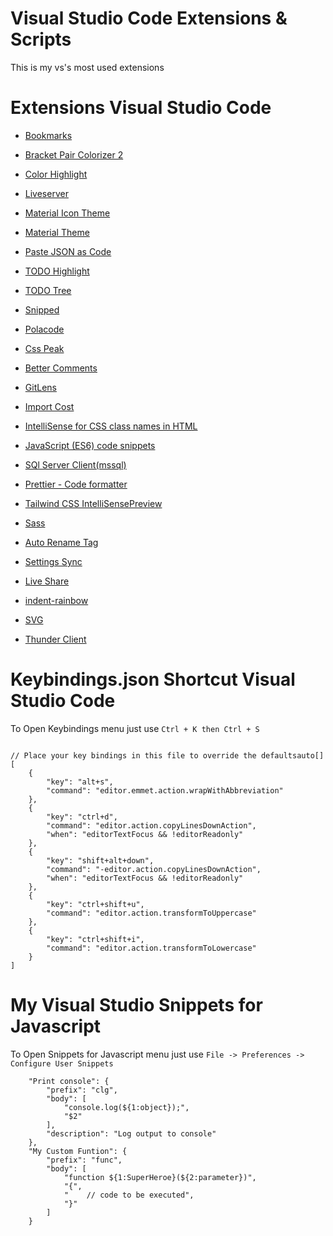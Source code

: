 # Visual Studio Code Extensions & Scripts
This is my vs's most used extensions

# Extensions Visual Studio Code

* [Bookmarks](https://marketplace.visualstudio.com/items?itemName=alefragnani.Bookmarks)

* [Bracket Pair Colorizer 2](https://marketplace.visualstudio.com/items?itemName=CoenraadS.bracket-pair-colorizer-2)

* [Color Highlight](https://marketplace.visualstudio.com/items?itemName=naumovs.color-highlight)

* [Liveserver](https://marketplace.visualstudio.com/items?itemName=ritwickdey.LiveServer)

* [Material Icon Theme](https://marketplace.visualstudio.com/items?itemName=PKief.material-icon-theme)

* [Material Theme](https://marketplace.visualstudio.com/items?itemName=Equinusocio.vsc-material-theme)

* [Paste JSON as Code](https://marketplace.visualstudio.com/items?itemName=quicktype.quicktype)

* [TODO Highlight](https://marketplace.visualstudio.com/items?itemName=wayou.vscode-todo-highlight)

* [TODO Tree](https://marketplace.visualstudio.com/items?itemName=Gruntfuggly.todo-tree)

* [Snipped](https://marketplace.visualstudio.com/items?itemName=JeffersonLicet.snipped)

* [Polacode](https://marketplace.visualstudio.com/items?itemName=pnp.polacode)

* [Css Peak](https://marketplace.visualstudio.com/items?itemName=pranaygp.vscode-css-peek)

* [Better Comments](https://marketplace.visualstudio.com/items?itemName=aaron-bond.better-comments)

* [GitLens](https://marketplace.visualstudio.com/items?itemName=eamodio.gitlens)

* [Import Cost](https://marketplace.visualstudio.com/items?itemName=wix.vscode-import-cost)

* [IntelliSense for CSS class names in HTML](https://marketplace.visualstudio.com/items?itemName=Zignd.html-css-class-completion)

* [JavaScript (ES6) code snippets](https://marketplace.visualstudio.com/items?itemName=xabikos.JavaScriptSnippets)

* [SQl Server Client(mssql)](https://marketplace.visualstudio.com/items?itemName=cweijan.vscode-myssql-client2)

* [Prettier - Code formatter](https://marketplace.visualstudio.com/items?itemName=esbenp.prettier-vscode)

* [Tailwind CSS IntelliSensePreview](https://marketplace.visualstudio.com/items?itemName=bradlc.vscode-tailwindcss)

* [Sass](https://marketplace.visualstudio.com/items?itemName=Syler.sass-indented)

* [Auto Rename Tag](https://marketplace.visualstudio.com/items?itemName=formulahendry.auto-rename-tag)

* [Settings Sync](https://marketplace.visualstudio.com/items?itemName=Shan.code-settings-sync)

* [Live Share](https://marketplace.visualstudio.com/items?itemName=MS-vsliveshare.vsliveshare)

* [indent-rainbow](https://marketplace.visualstudio.com/items?itemName=oderwat.indent-rainbow)

* [SVG](https://marketplace.visualstudio.com/items?itemName=jock.svg)

* [Thunder Client](https://marketplace.visualstudio.com/items?itemName=rangav.vscode-thunder-client)



# Keybindings.json Shortcut Visual Studio Code
To Open Keybindings menu just use ```Ctrl + K then Ctrl + S```

```

// Place your key bindings in this file to override the defaultsauto[]
[
    {
        "key": "alt+s",
        "command": "editor.emmet.action.wrapWithAbbreviation"
    },
    {
        "key": "ctrl+d",
        "command": "editor.action.copyLinesDownAction",
        "when": "editorTextFocus && !editorReadonly"
    },
    {
        "key": "shift+alt+down",
        "command": "-editor.action.copyLinesDownAction",
        "when": "editorTextFocus && !editorReadonly"
    },
    {
        "key": "ctrl+shift+u",
        "command": "editor.action.transformToUppercase"
    },
    {
        "key": "ctrl+shift+i",
        "command": "editor.action.transformToLowercase"
    }
]
```


# My Visual Studio Snippets for Javascript
To Open Snippets for Javascript menu just use ```File -> Preferences -> Configure User Snippets```
```
	"Print console": {
		"prefix": "clg",
		"body": [
			"console.log(${1:object});",
			"$2"
		],
		"description": "Log output to console"
	},
	"My Custom Funtion": {
		"prefix": "func",
		"body": [
			"function ${1:SuperHeroe}(${2:parameter})",
			"{",
			"    // code to be executed",
			"}"
		]
	}
```
